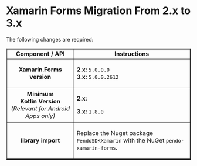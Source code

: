 # Xamarin Forms Migration From 2.x to 3.x

The following changes are required:

<table border=2>
<tr>
<td align=center><b>Component / API </td>
<td align=center><b>Instructions</b></td>
</tr>

<!--- new row --->

<tr>
<td align=center><b>Xamarin.Forms version</td>
<td>

<b>2.x:</b> 
`5.0.0.0`
<br><b>3.x:</b> 
`5.0.0.2612`
</td>
</tr>

<!--- new row --->

<tr>
<td align=center><b>Minimum <br> Kotlin Version</b> <br> <i> (Relevant for Android Apps only) </td>
<td>

<b>2.x:</b> 

<b>3.x:</b> `1.8.0`

</td>
</tr>

<!--- new row --->

<tr>
<td align=center><b>library import</td>
<td>

Replace the Nuget package `PendoSDKXamarin` with the NuGet `pendo-xamarin-forms`.

</td>
</tr>
</table>